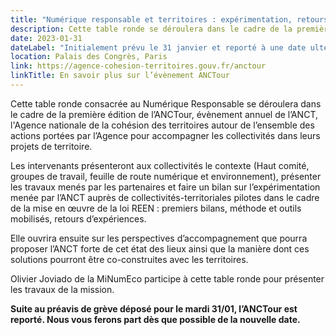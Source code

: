 ```yaml
---
title: "Numérique responsable et territoires : expérimentation, retours d’expériences et après ?"
description: Cette table ronde se déroulera dans le cadre de la première édition de l’ANCTour, évènement annuel de l’ANCT, l'Agence nationale de la cohésion des territoires autour de l’ensemble des actions portées par l’Agence pour accompagner les collectivités dans leurs projets de territoire
date: 2023-01-31
dateLabel: "Initialement prévu le 31 janvier et reporté à une date ultérieure"
location: Palais des Congrès, Paris
link: https://agence-cohesion-territoires.gouv.fr/anctour
linkTitle: En savoir plus sur l’évènement ANCTour
---
```


Cette table ronde consacrée au Numérique Responsable se déroulera dans le cadre de la première édition de l’ANCTour, évènement annuel de l’ANCT, l'Agence nationale de la cohésion des territoires autour de l’ensemble des actions portées par l’Agence pour accompagner les collectivités dans leurs projets de territoire.

Les intervenants présenteront aux collectivités le contexte (Haut comité, groupes de travail, feuille de route numérique et environnement), présenter les travaux menés par les partenaires et faire un bilan sur l’expérimentation menée par l’ANCT auprès de collectivités-territoriales pilotes dans le cadre de la mise en œuvre de la loi REEN : premiers bilans, méthode et outils mobilisés, retours d’expériences.

Elle ouvrira ensuite sur les perspectives d’accompagnement que pourra proposer l’ANCT forte de cet état des lieux ainsi que la manière dont ces solutions pourront être co-construites avec les territoires. 

Olivier Joviado de la MiNumEco participe à cette table ronde pour présenter les travaux de la mission.

__Suite au préavis de grève déposé pour le mardi 31/01, l’ANCTour est reporté. Nous vous ferons part dès que possible de la nouvelle date.__

